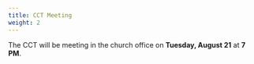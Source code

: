 ```yaml
---
title: CCT Meeting
weight: 2
---
```


The CCT will be meeting in the church office on **Tuesday, August 21** at **7 PM**.